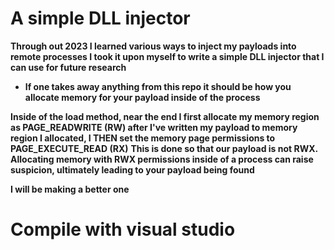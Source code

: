 #  A simple DLL injector

**Through out 2023 I learned various ways to inject my payloads into remote processes I took it upon myself to write a simple DLL injector that I can use for future research**

- **If one takes away anything from this repo it should be how you allocate memory for your payload inside of the process**

**Inside of the load method, near the end I first allocate my memory region as PAGE_READWRITE (RW) after I've written my payload to memory region I allocated, I THEN set the memory page permissions to PAGE_EXECUTE_READ (RX)**
**This is done so that our payload is not RWX. Allocating memory with RWX permissions inside of a process can raise suspicion, ultimately leading to your payload being found**

 **I will be making a better one**

# Compile with visual studio
